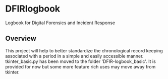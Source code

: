 # DFIRlogbook
Logbook for Digital Forensics and Incident Response

## Overview
This project will help to better standardize the chronological record keeping associated with a period in a simple and easily accessible manner.
tkinter_basic.py has been moved to the folder 'DFIR-logbook_basic'. It is provided for now but some more feature rich uses may move away from tkinter.

